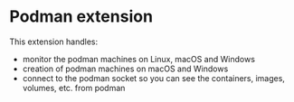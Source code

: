 # Podman extension

This extension handles:

- monitor the podman machines on Linux, macOS and Windows
- creation of podman machines on macOS and Windows
- connect to the podman socket so you can see the containers, images, volumes, etc. from podman
